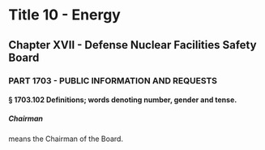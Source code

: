 
# Title 10 - Energy
## Chapter XVII - Defense Nuclear Facilities Safety Board
### PART 1703 - PUBLIC INFORMATION AND REQUESTS
#### § 1703.102 Definitions; words denoting number, gender and tense.
##### Chairman

means the Chairman of the Board.
